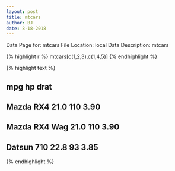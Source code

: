 ```yaml
---
layout: post
title: mtcars
author: BJ
date: 8-18-2018
---
```


Data Page for: mtcars
File Location: local
Data Description: mtcars



{% highlight r %}
mtcars[c(1,2,3),c(1,4,5)]
{% endhighlight %}



{% highlight text %}
##                mpg  hp drat
## Mazda RX4     21.0 110 3.90
## Mazda RX4 Wag 21.0 110 3.90
## Datsun 710    22.8  93 3.85
{% endhighlight %}


